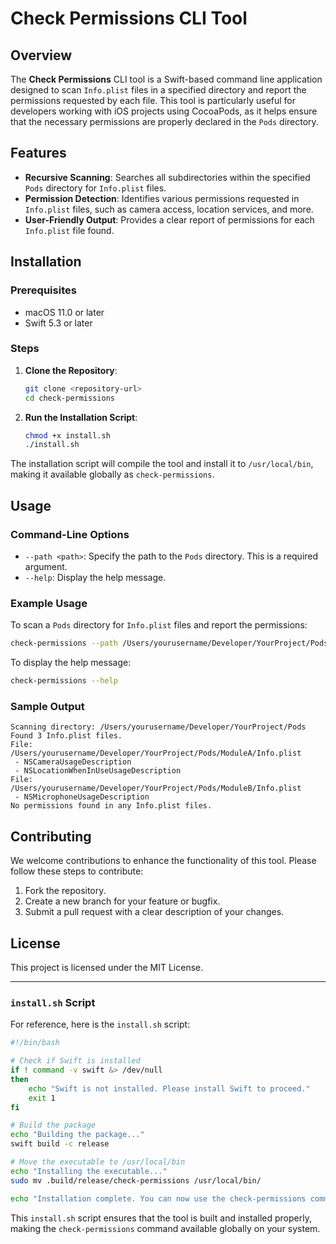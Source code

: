 
# Check Permissions CLI Tool

## Overview

The **Check Permissions** CLI tool is a Swift-based command line application designed to scan `Info.plist` files in a specified directory and report the permissions requested by each file. This tool is particularly useful for developers working with iOS projects using CocoaPods, as it helps ensure that the necessary permissions are properly declared in the `Pods` directory.

## Features

- **Recursive Scanning**: Searches all subdirectories within the specified `Pods` directory for `Info.plist` files.
- **Permission Detection**: Identifies various permissions requested in `Info.plist` files, such as camera access, location services, and more.
- **User-Friendly Output**: Provides a clear report of permissions for each `Info.plist` file found.

## Installation

### Prerequisites

- macOS 11.0 or later
- Swift 5.3 or later

### Steps

1. **Clone the Repository**:
    ```sh
    git clone <repository-url>
    cd check-permissions
    ```

2. **Run the Installation Script**:
    ```sh
    chmod +x install.sh
    ./install.sh
    ```

The installation script will compile the tool and install it to `/usr/local/bin`, making it available globally as `check-permissions`.

## Usage

### Command-Line Options

- `--path <path>`: Specify the path to the `Pods` directory. This is a required argument.
- `--help`: Display the help message.

### Example Usage

To scan a `Pods` directory for `Info.plist` files and report the permissions:

```sh
check-permissions --path /Users/yourusername/Developer/YourProject/Pods
```

To display the help message:

```sh
check-permissions --help
```

### Sample Output

```
Scanning directory: /Users/yourusername/Developer/YourProject/Pods
Found 3 Info.plist files.
File: /Users/yourusername/Developer/YourProject/Pods/ModuleA/Info.plist
 - NSCameraUsageDescription
 - NSLocationWhenInUseUsageDescription
File: /Users/yourusername/Developer/YourProject/Pods/ModuleB/Info.plist
 - NSMicrophoneUsageDescription
No permissions found in any Info.plist files.
```

## Contributing

We welcome contributions to enhance the functionality of this tool. Please follow these steps to contribute:

1. Fork the repository.
2. Create a new branch for your feature or bugfix.
3. Submit a pull request with a clear description of your changes.

## License

This project is licensed under the MIT License.

---

### `install.sh` Script

For reference, here is the `install.sh` script:

```sh
#!/bin/bash

# Check if Swift is installed
if ! command -v swift &> /dev/null
then
    echo "Swift is not installed. Please install Swift to proceed."
    exit 1
fi

# Build the package
echo "Building the package..."
swift build -c release

# Move the executable to /usr/local/bin
echo "Installing the executable..."
sudo mv .build/release/check-permissions /usr/local/bin/

echo "Installation complete. You can now use the check-permissions command."
```

This `install.sh` script ensures that the tool is built and installed properly, making the `check-permissions` command available globally on your system.
